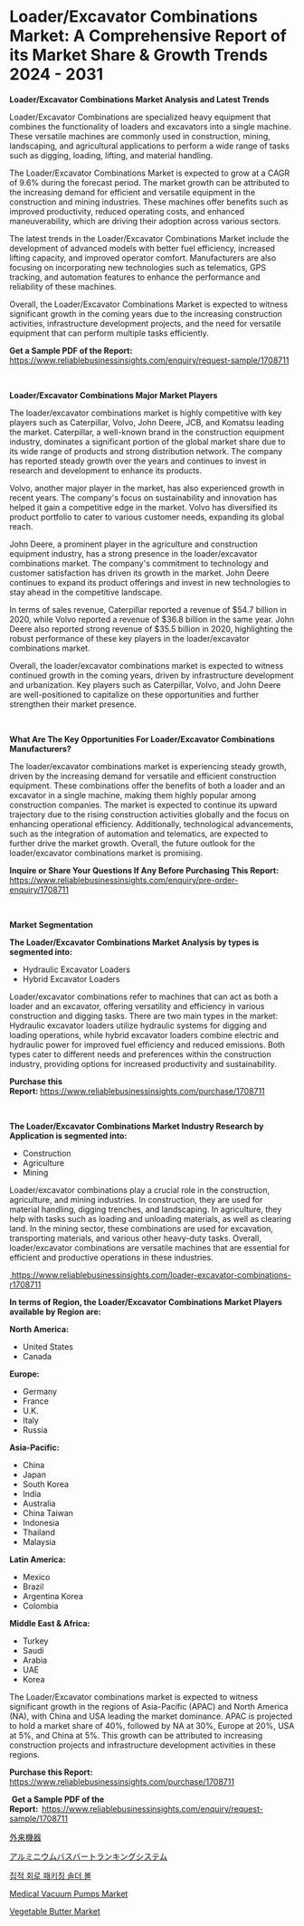 <p><h1>Loader/Excavator Combinations Market: A Comprehensive Report of its Market Share & Growth Trends 2024 - 2031</h1></p><p><strong>Loader/Excavator Combinations Market Analysis and Latest Trends</strong></p>
<p><p>Loader/Excavator Combinations are specialized heavy equipment that combines the functionality of loaders and excavators into a single machine. These versatile machines are commonly used in construction, mining, landscaping, and agricultural applications to perform a wide range of tasks such as digging, loading, lifting, and material handling.</p><p>The Loader/Excavator Combinations Market is expected to grow at a CAGR of 9.6% during the forecast period. The market growth can be attributed to the increasing demand for efficient and versatile equipment in the construction and mining industries. These machines offer benefits such as improved productivity, reduced operating costs, and enhanced maneuverability, which are driving their adoption across various sectors.</p><p>The latest trends in the Loader/Excavator Combinations Market include the development of advanced models with better fuel efficiency, increased lifting capacity, and improved operator comfort. Manufacturers are also focusing on incorporating new technologies such as telematics, GPS tracking, and automation features to enhance the performance and reliability of these machines.</p><p>Overall, the Loader/Excavator Combinations Market is expected to witness significant growth in the coming years due to the increasing construction activities, infrastructure development projects, and the need for versatile equipment that can perform multiple tasks efficiently.</p></p>
<p><strong>Get a Sample PDF of the Report:&nbsp;</strong> <a href="https://www.reliablebusinessinsights.com/enquiry/request-sample/1708711">https://www.reliablebusinessinsights.com/enquiry/request-sample/1708711</a></p>
<p>&nbsp;</p>
<p><strong>Loader/Excavator Combinations Major Market Players</strong></p>
<p><p>The loader/excavator combinations market is highly competitive with key players such as Caterpillar, Volvo, John Deere, JCB, and Komatsu leading the market. Caterpillar, a well-known brand in the construction equipment industry, dominates a significant portion of the global market share due to its wide range of products and strong distribution network. The company has reported steady growth over the years and continues to invest in research and development to enhance its products.</p><p>Volvo, another major player in the market, has also experienced growth in recent years. The company's focus on sustainability and innovation has helped it gain a competitive edge in the market. Volvo has diversified its product portfolio to cater to various customer needs, expanding its global reach.</p><p>John Deere, a prominent player in the agriculture and construction equipment industry, has a strong presence in the loader/excavator combinations market. The company's commitment to technology and customer satisfaction has driven its growth in the market. John Deere continues to expand its product offerings and invest in new technologies to stay ahead in the competitive landscape.</p><p>In terms of sales revenue, Caterpillar reported a revenue of $54.7 billion in 2020, while Volvo reported a revenue of $36.8 billion in the same year. John Deere also reported strong revenue of $35.5 billion in 2020, highlighting the robust performance of these key players in the loader/excavator combinations market.</p><p>Overall, the loader/excavator combinations market is expected to witness continued growth in the coming years, driven by infrastructure development and urbanization. Key players such as Caterpillar, Volvo, and John Deere are well-positioned to capitalize on these opportunities and further strengthen their market presence.</p></p>
<p>&nbsp;</p>
<p><strong>What Are The Key Opportunities For Loader/Excavator Combinations Manufacturers?</strong></p>
<p><p>The loader/excavator combinations market is experiencing steady growth, driven by the increasing demand for versatile and efficient construction equipment. These combinations offer the benefits of both a loader and an excavator in a single machine, making them highly popular among construction companies. The market is expected to continue its upward trajectory due to the rising construction activities globally and the focus on enhancing operational efficiency. Additionally, technological advancements, such as the integration of automation and telematics, are expected to further drive the market growth. Overall, the future outlook for the loader/excavator combinations market is promising.</p></p>
<p><strong>Inquire or Share Your Questions If Any Before Purchasing This Report:</strong> <a href="https://www.reliablebusinessinsights.com/enquiry/pre-order-enquiry/1708711">https://www.reliablebusinessinsights.com/enquiry/pre-order-enquiry/1708711</a></p>
<p>&nbsp;</p>
<p><strong>Market Segmentation</strong></p>
<p><strong>The Loader/Excavator Combinations Market Analysis by types is segmented into:</strong></p>
<p><ul><li>Hydraulic Excavator Loaders</li><li>Hybrid Excavator Loaders</li></ul></p>
<p><p>Loader/excavator combinations refer to machines that can act as both a loader and an excavator, offering versatility and efficiency in various construction and digging tasks. There are two main types in the market: Hydraulic excavator loaders utilize hydraulic systems for digging and loading operations, while hybrid excavator loaders combine electric and hydraulic power for improved fuel efficiency and reduced emissions. Both types cater to different needs and preferences within the construction industry, providing options for increased productivity and sustainability.</p></p>
<p><strong>Purchase this Report:&nbsp;</strong><a href="https://www.reliablebusinessinsights.com/purchase/1708711">https://www.reliablebusinessinsights.com/purchase/1708711</a></p>
<p>&nbsp;</p>
<p><strong>The Loader/Excavator Combinations Market Industry Research by Application is segmented into:</strong></p>
<p><ul><li>Construction</li><li>Agriculture</li><li>Mining</li></ul></p>
<p><p>Loader/excavator combinations play a crucial role in the construction, agriculture, and mining industries. In construction, they are used for material handling, digging trenches, and landscaping. In agriculture, they help with tasks such as loading and unloading materials, as well as clearing land. In the mining sector, these combinations are used for excavation, transporting materials, and various other heavy-duty tasks. Overall, loader/excavator combinations are versatile machines that are essential for efficient and productive operations in these industries.</p></p>
<p><a href="https://www.reliablebusinessinsights.com/loader-excavator-combinations-r1708711">&nbsp;https://www.reliablebusinessinsights.com/loader-excavator-combinations-r1708711</a></p>
<p><strong>In terms of Region, the Loader/Excavator Combinations Market Players available by Region are:</strong></p>
<p>
    <p> <strong> North America: </strong>
        <ul>
            <li>United States</li>
            <li>Canada</li>
        </ul>
        </p> 
    <p> <strong> Europe: </strong>
        <ul>
            <li>Germany</li>
            <li>France</li>
            <li>U.K.</li>
            <li>Italy</li>
            <li>Russia</li>
        </ul>
        </p> 
    <p> <strong> Asia-Pacific: </strong>
        <ul>
            <li>China</li>
            <li>Japan</li>
            <li>South Korea</li>
            <li>India</li>
            <li>Australia</li>
            <li>China Taiwan</li>
            <li>Indonesia</li>
            <li>Thailand</li>
            <li>Malaysia</li>
        </ul>
        </p> 
    <p> <strong> Latin America: </strong>
        <ul>
            <li>Mexico</li>
            <li>Brazil</li>
            <li>Argentina Korea</li>
            <li>Colombia</li>
        </ul>
        </p> 
    <p> <strong> Middle East & Africa: </strong>
        <ul>
            <li>Turkey</li>
            <li>Saudi</li>
            <li>Arabia</li>
            <li>UAE</li>
            <li>Korea</li>
        </ul>
    </p>
    </p>
<p><p>The Loader/Excavator combinations market is expected to witness significant growth in the regions of Asia-Pacific (APAC) and North America (NA), with China and USA leading the market dominance. APAC is projected to hold a market share of 40%, followed by NA at 30%, Europe at 20%, USA at 5%, and China at 5%. This growth can be attributed to increasing construction projects and infrastructure development activities in these regions.</p></p>
<p><strong>Purchase this Report: </strong><a href="https://www.reliablebusinessinsights.com/purchase/1708711">https://www.reliablebusinessinsights.com/purchase/1708711</a></p>
<p>&nbsp;<strong>Get a Sample PDF of the Report:&nbsp;&nbsp;</strong><a href="https://www.reliablebusinessinsights.com/enquiry/request-sample/1708711">https://www.reliablebusinessinsights.com/enquiry/request-sample/1708711</a></p>
<p><strong></strong></p>
<p><p><a href="https://github.com/RudyBoyer2017/Market-Research-Report-List-1/blob/main/2722982125575.md">外来機器</a></p><p><a href="https://medium.com/@terrellconn2023/%E3%82%A2%E3%83%AB%E3%83%9F%E3%83%8B%E3%82%A6%E3%83%A0%E3%83%90%E3%82%B9%E3%83%90%E3%83%BC%E3%83%88%E3%83%A9%E3%83%B3%E3%82%AD%E3%83%B3%E3%82%B0%E3%82%B7%E3%82%B9%E3%83%86%E3%83%A0%E3%81%AE%E5%B8%82%E5%A0%B4%E8%A6%8F%E6%A8%A1-cagr-%E3%83%88%E3%83%AC%E3%83%B3%E3%83%892024%E5%B9%B4-2030%E5%B9%B4-31f3a374f77e">アルミニウムバスバートランキングシステム</a></p><p><a href="https://medium.com/@mslonkoss78/%ED%86%B5%ED%95%A9-%ED%9A%8C%EB%A1%9C-%ED%8C%A8%ED%82%A4%EC%A7%95-%EC%86%94%EB%8D%94-%EB%B3%BC-%EC%8B%9C%EC%9E%A5-%EA%B7%9C%EB%AA%A8-%EC%8B%9C%EC%9E%A5-%EC%A0%84%EB%A7%9D-%EB%B0%8F-%EC%8B%9C%EC%9E%A5-%EC%98%88%EC%B8%A1-2024%EB%85%84%EB%B6%80%ED%84%B0-2031%EB%85%84%EA%B9%8C%EC%A7%80-15e98310a243">집적 회로 패키징 솔더 볼</a></p><p><a href="https://github.com/GroverBarry/Market-Research-Report-List-5/blob/main/medical-vacuum-pumps-market.md">Medical Vacuum Pumps Market</a></p><p><a href="https://issuu.com/reportprime-2/docs/vegetable-butter-market-size-2030.pptx">Vegetable Butter Market</a></p></p>